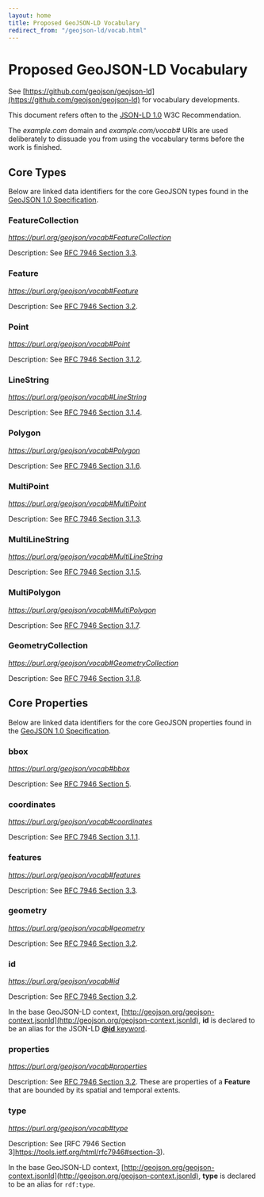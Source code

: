 ```yaml
---
layout: home
title: Proposed GeoJSON-LD Vocabulary
redirect_from: "/geojson-ld/vocab.html"
---
```


# Proposed GeoJSON-LD Vocabulary

See [https://github.com/geojson/geojson-ld](https://github.com/geojson/geojson-ld)
for vocabulary developments.

This document refers often to the [JSON-LD 1.0](http://www.w3.org/TR/json-ld/) W3C
Recommendation.

The *example.com* domain and *example.com/vocab#* URIs are used deliberately to 
dissuade you from using the vocabulary terms before the work is finished.


## Core Types

Below are linked data identifiers for the core GeoJSON types found in the [GeoJSON
1.0 Specification](geojson-spec.md).

### <a name="FeatureCollection">FeatureCollection</a>

*https://purl.org/geojson/vocab#FeatureCollection*

Description: See [RFC 7946 Section 3.3](https://tools.ietf.org/html/rfc7946#section-3.3).

### <a name="Feature">Feature</a>

*https://purl.org/geojson/vocab#Feature*

Description: See [RFC 7946 Section 3.2](https://tools.ietf.org/html/rfc7946#section-3.2).

### <a name="Point">Point</a>

*https://purl.org/geojson/vocab#Point*

Description: See [RFC 7946 Section 3.1.2](https://tools.ietf.org/html/rfc7946#section-3.1.2).

### <a name="LineString">LineString</a>

*https://purl.org/geojson/vocab#LineString*

Description: See [RFC 7946 Section 3.1.4](https://tools.ietf.org/html/rfc7946#section-3.1.4).

### <a name="Polygon">Polygon</a>

*https://purl.org/geojson/vocab#Polygon*

Description: See [RFC 7946 Section 3.1.6](https://tools.ietf.org/html/rfc7946#section-3.1.6).

### <a name="MultiPoint">MultiPoint</a>

*https://purl.org/geojson/vocab#MultiPoint*

Description: See [RFC 7946 Section 3.1.3](https://tools.ietf.org/html/rfc7946#section-3.1.3).

### <a name="MultiLineString">MultiLineString</a>

*https://purl.org/geojson/vocab#MultiLineString*

Description: See [RFC 7946 Section 3.1.5](https://tools.ietf.org/html/rfc7946#section-3.1.5).

### <a name="MultiPolygon">MultiPolygon</a>

*https://purl.org/geojson/vocab#MultiPolygon*

Description: See [RFC 7946 Section 3.1.7](https://tools.ietf.org/html/rfc7946#section-3.1.7).

### <a name="GeometryCollection">GeometryCollection</a>

*https://purl.org/geojson/vocab#GeometryCollection*

Description: See [RFC 7946 Section 3.1.8](https://tools.ietf.org/html/rfc7946#section-3.1.8).


## Core Properties

Below are linked data identifiers for the core GeoJSON properties found in the
[GeoJSON 1.0 Specification](geojson-spec.html).

### <a name="bbox">bbox</a>

*https://purl.org/geojson/vocab#bbox*

Description: See [RFC 7946 Section 5](https://tools.ietf.org/html/rfc7946#section-5).

### <a name="coordinates">coordinates</a>

*https://purl.org/geojson/vocab#coordinates*

Description: See [RFC 7946 Section 3.1.1](https://tools.ietf.org/html/rfc7946#section-3.1.1).

### <a name="features">features</a>

*https://purl.org/geojson/vocab#features*

Description: See [RFC 7946 Section 3.3](https://tools.ietf.org/html/rfc7946#section-3.3).

### <a name="geometry">geometry</a>

*https://purl.org/geojson/vocab#geometry*

Description: See [RFC 7946 Section 3.2](https://tools.ietf.org/html/rfc7946#section-3.2).

### <a name="id">id</a>

*https://purl.org/geojson/vocab#id*

Description: See [RFC 7946 Section 3.2](https://tools.ietf.org/html/rfc7946#section-3.2).

In the base GeoJSON-LD context, [http://geojson.org/geojson-context.jsonld](http://geojson.org/geojson-context.jsonld), **id** is declared to be an alias for the JSON-LD [**@id** keyword](http://www.w3.org/TR/json-ld/#node-identifiers).

### <a name="properties">properties</a>

*https://purl.org/geojson/vocab#properties*

Description: See [RFC 7946 Section 3.2](https://tools.ietf.org/html/rfc7946#section-3.2).
These are properties of a **Feature** that are bounded by its spatial and temporal extents.

### <a name="type">type</a>

*https://purl.org/geojson/vocab#type*

Description: See [RFC 7946 Section 3]https://tools.ietf.org/html/rfc7946#section-3).

In the base GeoJSON-LD context,
[http://geojson.org/geojson-context.jsonld](http://geojson.org/geojson-context.jsonld),
**type** is declared to be an alias for `rdf:type`.

